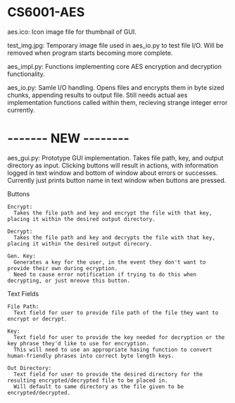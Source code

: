 # CS6001-AES

aes.ico: 
  Icon image file for thumbnail of GUI.
  
test_img.jpg:
  Temporary image file used in aes_io.py to test file I/O. 
  Will be removed when program starts becoming more complete.
  
aes_impl.py:
  Functions implementing core AES encryption and decryption functionality.
  
aes_io.py:
  Samle I/O handling.
  Opens files and encrypts them in byte sized chunks, appending results to output file.
  Still needs actual aes implementation functions called within them, recieving strange integer error currently.
  
# ------- NEW -------- #

aes_gui.py:
  Prototype GUI implementation.
  Takes file path, key, and output directory as input.
  Clicking buttons will result in actions, with information logged in text window and bottom of window about errors or successes.
  Currently just prints button name in text window when buttons are pressed.
  
  Buttons
  
    Encrypt: 
      Takes the file path and key and encrypt the file with that key, placing it within the desired output directory.
      
    Decrypt:
      Takes the file path and key and decrypts the file with that key, placing it within the desired output direcory.
      
    Gen. Key:
      Generates a key for the user, in the event they don't want to provide their own during ecryption.
      Need to cause error notification if trying to do this when decrypting, or just mreove this button.
      
  Text Fields
  
    File Path:
      Text field for user to provide file path of the file they want to encrypt or decrypt.
      
    Key:
      Text field for user to provide the key needed for decryption or the key phrase they'd like to use for encryption.
      This will need to use an appropriate hasing function to convert human-friendly phrases into correct byte length keys.
      
    Out Directory:
      Text field for user to provide the desired directory for the resulting encrypted/decrypted file to be placed in.
      Will default to same directory as the file given to be encrypted/decrypted.
    
